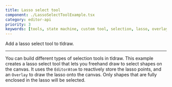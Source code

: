 ```yaml
---
title: Lasso select tool
component: ./LassoSelectToolExample.tsx
category: editor-api
priority: 3
keywords: [tools, state machine, custom tool, selection, lasso, overlays, editor atom, freehand drawing]
---
```


Add a lasso select tool to tldraw.

---

You can build different types of selection tools in tldraw. This example creates a lasso select tool that lets you freehand draw to select shapes on the canvas. It uses the `EditorAtom` to reactively store the lasso points, and an `Overlay` to draw the lasso onto the canvas.
Only shapes that are fully enclosed in the lasso will be selected.

